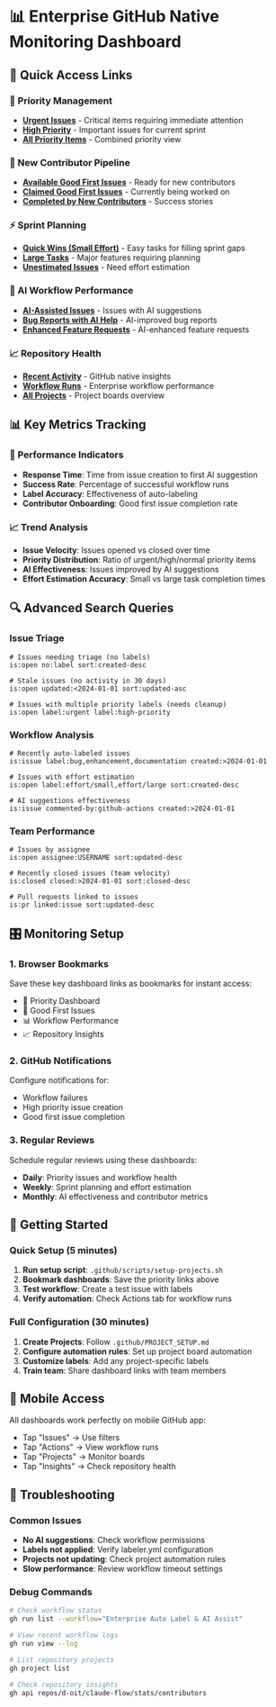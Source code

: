 # 📊 Enterprise GitHub Native Monitoring Dashboard

## 🎯 Quick Access Links

### 🚨 Priority Management
- [**Urgent Issues**](https://github.com/d-oit/claude-flow/issues?q=is:open+label:urgent+sort:created-desc) - Critical items requiring immediate attention
- [**High Priority**](https://github.com/d-oit/claude-flow/issues?q=is:open+label:high-priority+sort:created-desc) - Important issues for current sprint
- [**All Priority Items**](https://github.com/d-oit/claude-flow/issues?q=is:open+label:urgent,high-priority+sort:created-desc) - Combined priority view

### 🌟 New Contributor Pipeline
- [**Available Good First Issues**](https://github.com/d-oit/claude-flow/issues?q=is:open+label:"good+first+issue"+no:assignee+sort:created-desc) - Ready for new contributors
- [**Claimed Good First Issues**](https://github.com/d-oit/claude-flow/issues?q=is:open+label:"good+first+issue"+assignee:*+sort:updated-desc) - Currently being worked on
- [**Completed by New Contributors**](https://github.com/d-oit/claude-flow/issues?q=is:closed+label:"good+first+issue"+sort:closed-desc) - Success stories

### ⚡ Sprint Planning
- [**Quick Wins (Small Effort)**](https://github.com/d-oit/claude-flow/issues?q=is:open+label:effort/small+sort:created-desc) - Easy tasks for filling sprint gaps
- [**Large Tasks**](https://github.com/d-oit/claude-flow/issues?q=is:open+label:effort/large+sort:created-desc) - Major features requiring planning
- [**Unestimated Issues**](https://github.com/d-oit/claude-flow/issues?q=is:open+-label:effort/small+-label:effort/large+sort:created-desc) - Need effort estimation

### 🤖 AI Workflow Performance
- [**AI-Assisted Issues**](https://github.com/d-oit/claude-flow/issues?q=is:issue+commented-by:github-actions+sort:updated-desc) - Issues with AI suggestions
- [**Bug Reports with AI Help**](https://github.com/d-oit/claude-flow/issues?q=is:issue+label:bug+commented-by:github-actions+sort:updated-desc) - AI-improved bug reports
- [**Enhanced Feature Requests**](https://github.com/d-oit/claude-flow/issues?q=is:issue+label:enhancement+commented-by:github-actions+sort:updated-desc) - AI-enhanced feature requests

### 📈 Repository Health
- [**Recent Activity**](https://github.com/d-oit/claude-flow/pulse) - GitHub native insights
- [**Workflow Runs**](https://github.com/d-oit/claude-flow/actions) - Enterprise workflow performance
- [**All Projects**](https://github.com/d-oit/claude-flow/projects) - Project boards overview

## 📊 Key Metrics Tracking

### 🎯 Performance Indicators
- **Response Time**: Time from issue creation to first AI suggestion
- **Success Rate**: Percentage of successful workflow runs
- **Label Accuracy**: Effectiveness of auto-labeling
- **Contributor Onboarding**: Good first issue completion rate

### 📈 Trend Analysis
- **Issue Velocity**: Issues opened vs closed over time
- **Priority Distribution**: Ratio of urgent/high/normal priority items
- **AI Effectiveness**: Issues improved by AI suggestions
- **Effort Estimation Accuracy**: Small vs large task completion times

## 🔍 Advanced Search Queries

### Issue Triage
```
# Issues needing triage (no labels)
is:open no:label sort:created-desc

# Stale issues (no activity in 30 days)
is:open updated:<2024-01-01 sort:updated-asc

# Issues with multiple priority labels (needs cleanup)
is:open label:urgent label:high-priority
```

### Workflow Analysis
```
# Recently auto-labeled issues
is:issue label:bug,enhancement,documentation created:>2024-01-01

# Issues with effort estimation
is:open label:effort/small,effort/large sort:created-desc

# AI suggestions effectiveness
is:issue commented-by:github-actions created:>2024-01-01
```

### Team Performance
```
# Issues by assignee
is:open assignee:USERNAME sort:updated-desc

# Recently closed issues (team velocity)
is:closed closed:>2024-01-01 sort:closed-desc

# Pull requests linked to issues
is:pr linked:issue sort:updated-desc
```

## 🎛️ Monitoring Setup

### 1. Browser Bookmarks
Save these key dashboard links as bookmarks for instant access:
- 🚨 Priority Dashboard
- 🌟 Good First Issues
- 📊 Workflow Performance
- 📈 Repository Insights

### 2. GitHub Notifications
Configure notifications for:
- Workflow failures
- High priority issue creation
- Good first issue completion

### 3. Regular Reviews
Schedule regular reviews using these dashboards:
- **Daily**: Priority issues and workflow health
- **Weekly**: Sprint planning and effort estimation
- **Monthly**: AI effectiveness and contributor metrics

## 🚀 Getting Started

### Quick Setup (5 minutes)
1. **Run setup script**: `.github/scripts/setup-projects.sh`
2. **Bookmark dashboards**: Save the priority links above
3. **Test workflow**: Create a test issue with labels
4. **Verify automation**: Check Actions tab for workflow runs

### Full Configuration (30 minutes)
1. **Create Projects**: Follow `.github/PROJECT_SETUP.md`
2. **Configure automation rules**: Set up project board automation
3. **Customize labels**: Add any project-specific labels
4. **Train team**: Share dashboard links with team members

## 📱 Mobile Access

All dashboards work perfectly on mobile GitHub app:
- Tap "Issues" → Use filters
- Tap "Actions" → View workflow runs  
- Tap "Projects" → Monitor boards
- Tap "Insights" → Check repository health

## 🔧 Troubleshooting

### Common Issues
- **No AI suggestions**: Check workflow permissions
- **Labels not applied**: Verify labeler.yml configuration
- **Projects not updating**: Check project automation rules
- **Slow performance**: Review workflow timeout settings

### Debug Commands
```bash
# Check workflow status
gh run list --workflow="Enterprise Auto Label & AI Assist"

# View recent workflow logs
gh run view --log

# List repository projects
gh project list

# Check repository insights
gh api repos/d-oit/claude-flow/stats/contributors
```
